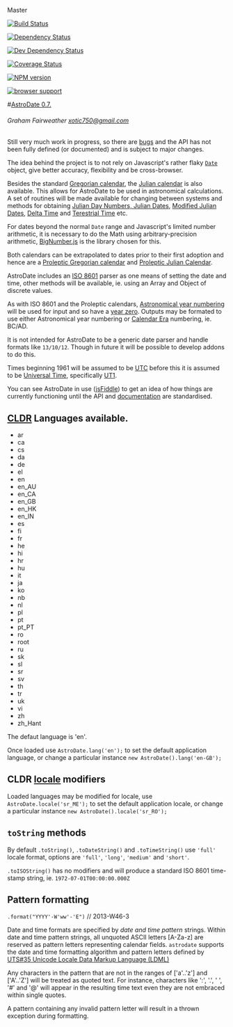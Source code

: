 Master

[![Build Status](https://travis-ci.org/Xotic750/astrodate.png?branch=master)](https://travis-ci.org/Xotic750/astrodate  "Build Status on Travis CI")

[![Dependency Status](https://david-dm.org/Xotic750/astrodate.png)](https://david-dm.org/Xotic750/astrodate#info=dependencies&view=table "Dependency Status on David")

[![Dev Dependency Status](https://david-dm.org/Xotic750/astrodate/dev-status.png)](https://david-dm.org/Xotic750/astrodate#info=devDependencies&view=table "Dev Dependency Status on David")

[![Coverage Status](https://coveralls.io/repos/Xotic750/astrodate/badge.png?branch=master)](https://coveralls.io/r/Xotic750/astrodate?branch=master "Coverage status on Coveralls")

[![NPM version](https://badge.fury.io/js/astrodate.png)](http://badge.fury.io/js/astrodate "Current NPM release")

[![browser support](https://ci.testling.com/Xotic750/astrodate.png)](https://ci.testling.com/Xotic750/astrodate 'Browser support on Testling CI')

#[AstroDate 0.7.](http://xotic750.github.io/astrodate/)
###### Graham Fairweather <xotic750@gmail.com>

Still very much work in progress, so there are [bugs](https://github.com/Xotic750/astrodate/issues "Issues") and the API has not been fully defined (or documented) and is subject to major changes.

The idea behind the project is to not rely on Javascript's rather flaky [```Date```](https://developer.mozilla.org/en-US/docs/Web/JavaScript/Reference/Global_Objects/Date  "Date Object reference") object, give better accuracy, flexibility and be cross-browser.

Besides the standard [Gregorian calendar](http://en.wikipedia.org/wiki/Gregorian_calendar "Wikipedia"), the [Julian calendar](http://en.wikipedia.org/wiki/Julian_calendar "Wikipedia") is also available. This allows for AstroDate to be used in astronomical calculations.
A set of routines will be made available for changing between systems and methods for obtaining [Julian Day Numbers, Julian Dates](http://en.wikipedia.org/wiki/Julian_day "Wikipedia"), [Modified Julian Dates](http://en.wikipedia.org/wiki/Julian_day#Variants  "Wikipedia"),
[Delta Time](http://en.wikipedia.org/wiki/%CE%94T "Wikipedia") and [Terestrial Time](http://en.wikipedia.org/wiki/Terrestrial_Time "Wikipedia") etc.

For dates beyond the normal ```Date``` range and Javascript's limited number arithmetic, it is necessary to do the Math using arbitrary-precision arithmetic,
[BigNumber.js](https://github.com/MikeMcl/bignumber.js "BigNumber homepage. (A JavaScript library for arbitrary-precision decimal and non-decimal arithmetic.)") is the library chosen for this.

Both calendars can be extrapolated to dates prior to their first adoption and hence are a [Proleptic Gregorian calendar](http://en.wikipedia.org/wiki/Proleptic_Gregorian_calendar "Wikipedia") and [Proleptic Julian Calendar](http://en.wikipedia.org/wiki/Proleptic_Julian_calendar "Wikipedia").

AstroDate includes an [ISO 8601](http://en.wikipedia.org/wiki/ISO_8601 "Wikipedia") parser as one means of setting the date and time, other methods will be available, ie. using an Array and Object of discrete values.

As with ISO 8601 and the Proleptic calendars, [Astronomical year numbering](http://en.wikipedia.org/wiki/Astronomical_year_numbering "Wikipedia") will be used for input and so have a [year zero](http://en.wikipedia.org/wiki/0_%28year%29 "Wikipedia").
Outputs may be formated to use either Astronomical year numbering or [Calendar Era](http://en.wikipedia.org/wiki/Calendar_era "Wikipedia") numbering, ie. BC/AD.

It is not intended for AstroDate to be a generic date parser and handle formats like ```13/10/12```. Though in future it will be possible to develop addons to do this.

Times beginning 1961 will be assumed to be [UTC](http://en.wikipedia.org/wiki/Coordinated_Universal_Time "Wikipedia") before this it is assumed to be [Universal Time](http://en.wikipedia.org/wiki/Universal_Time "Wikipedia"), specifically [UT1](http://en.wikipedia.org/wiki/UT1#Versions "Wikipedia").

You can see AstroDate in use ([jsFiddle](http://jsfiddle.net/Xotic750/RBnMb/ "jsFiddle page with some workings as examples.")) to get an idea of how things are currently functioning until the API and [documentation](http://xotic750.github.io/astrodate/ "AstroDate API documentation") are standardised.

## [CLDR](http://cldr.unicode.org/ "Unicode CLDR Project") Languages available.

* ar
* ca
* cs
* da
* de
* el
* en
* en_AU
* en_CA
* en_GB
* en_HK
* en_IN
* es
* fi
* fr
* he
* hi
* hr
* hu
* it
* ja
* ko
* nb
* nl
* pl
* pt
* pt_PT
* ro
* root
* ru
* sk
* sl
* sr
* sv
* th
* tr
* uk
* vi
* zh
* zh_Hant

The defaut language is 'en'.

Once loaded use ```AstroDate.lang('en');``` to set the default application language, or change a particular instance ```new AstroDate().lang('en-GB');```

## CLDR [locale](http://www.unicode.org/reports/tr35/#Locale "What is a locale?") modifiers

Loaded languages may be modified for locale, use ```AstroDate.locale('sr_ME');``` to set the default application locale, or change a particular instance ```new AstroDate().locale('sr_RO');```

## ```toString``` methods

By default ```.toString()```, ```.toDateString()``` and ```.toTimeString()``` use ```'full'``` locale format, options are ```'full'```, ```'long'```, ```'medium'``` and ```'short'```.

```.toISOString()``` has no modifiers and will produce a standard ISO 8601 time-stamp string, ie. ```1972-07-01T00:00:00.000Z ```

## Pattern formatting

```.format("YYYY'-W'ww'-'E")``` // 2013-W46-3

Date and time formats are specified by <em>date and time pattern</em> strings. Within date and time pattern strings, all unquoted ASCII letters [A-Za-z] are reserved as pattern letters representing calendar fields.
```astrodate``` supports the date and time formatting algorithm and pattern letters defined by [UTS#35 Unicode Locale Data Markup Language (LDML)](http://www.unicode.org/reports/tr35/ "Unicode Technical Standard #35")

Any characters in the pattern that are not in the ranges of ['a'..'z'] and ['A'..'Z'] will be treated as quoted text.
For instance, characters like ':', '.', ' ', '#' and '@' will appear in the resulting time text even they are not embraced within single quotes.

A pattern containing any invalid pattern letter will result in a thrown exception during formatting.
